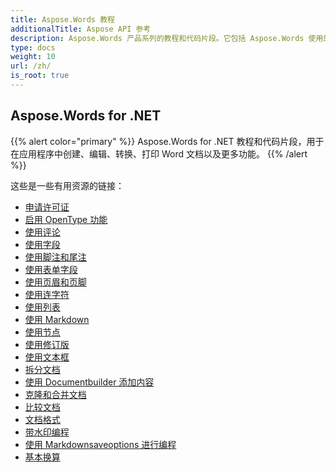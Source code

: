 ```yaml
---
title: Aspose.Words 教程
additionalTitle: Aspose API 参考
description: Aspose.Words 产品系列的教程和代码片段。它包括 Aspose.Words 使用的基础和高级教程。
type: docs
weight: 10
url: /zh/
is_root: true
---
```


## Aspose.Words for .NET
{{% alert color="primary" %}}
Aspose.Words for .NET 教程和代码片段，用于在应用程序中创建、编辑、转换、打印 Word 文档以及更多功能。 
{{% /alert %}}

这些是一些有用资源的链接：
- [申请许可证](./net/apply-license/)   
- [启用 OpenType 功能](./net/enable-opentype-features/)   
- [使用评论](./net/working-with-comments/)   
- [使用字段](./net/working-with-fields/)   
- [使用脚注和尾注](./net/working-with-footnote-and-endnote/)   
- [使用表单字段](./net/working-with-formfields/)   
- [使用页眉和页脚](./net/working-with-headers-and-footers/)   
- [使用连字符](./net/working-with-hyphenation/)   
- [使用列表](./net/working-with-list/)   
- [使用 Markdown](./net/working-with-markdown/)   
- [使用节点](./net/working-with-node/)   
- [使用修订版](./net/working-with-revisions/)   
- [使用文本框](./net/working-with-textboxes/)   
- [拆分文档](./net/split-document/)   
- [使用 Documentbuilder 添加内容](./net/add-content-using-documentbuilder/)
- [克隆和合并文档](./net/clone-and-combine-documents/) 
- [比较文档](./net/compare-documents/) 
- [文档格式](./net/document-formatting/)      
- [带水印编程](./net/programming-with-watermark/)    
- [使用 Markdownsaveoptions 进行编程](./net/programming-with-markdownsaveoptions/)   
- [基本换算](./net/basic-conversions/)   
